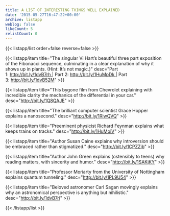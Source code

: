 ```yaml
---
title: A LIST OF INTERESTING THINGS WELL EXPLAINED
date: '2015-05-27T16:47:22+00:00'
archive: listapp
weblog: false
likeCount: 5
relistCount: 0
---
```



{{< listapp/list order=false reverse=false >}}

   {{< listapp/item title="The singular Vi Hart’s beautiful three part exposition of the Fibonacci sequence, culminating in a clear explanation of why it shows up in plants. (Hint: It’s not magic.)"
      desc="Part 1: http://bit.ly/1dvB7rh | Part 2: http://bit.ly/1HuMpDk | Part 3: http://bit.ly/1dvB52M" >}}

   {{< listapp/item title="This bygone film from Chevrolet explaining with incredible clarity the mechanics of the differential in your car."
      desc="http://bit.ly/1Q8QAJE" >}}

   {{< listapp/item title="The brilliant computer scientist Grace Hopper explains a nanosecond."
      desc="http://bit.ly/1RlwQVQ" >}}

   {{< listapp/item title="Preeminent physicist Richard Feynman explains what keeps trains on tracks."
      desc="http://bit.ly/1HuMoiV" >}}

   {{< listapp/item title="Author Susan Caine explains why introversion should be embraced rather than stigmatized."
      desc="http://bit.ly/1CPZZib" >}}

   {{< listapp/item title="Author John Green explains (ostensibly to teens) why reading matters, with sincerity and humor."
      desc="http://bit.ly/1SAKjKY" >}}

   {{< listapp/item title="Professor Moriarty from the University of Nottingham explains quantum tunneling."
      desc="http://bit.ly/1PL9U54" >}}

   {{< listapp/item title="Beloved astronomer Carl Sagan movingly explains why an astronomical perspective is anything but nihilistic."
      desc="http://bit.ly/1dvB7ri" >}}

{{< /listapp/list >}}
